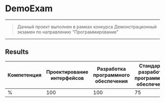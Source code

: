 # DemoExam

---
> Данный проект выполнен в рамках конкурса Демонстрационный экзамен по направлению "Программирование"
---


## Results

|Компетенция|Проектирование интерфейсов|Разработка программного обеспечения|Стандарты разработки программного обеспечения|Итоговый результат|
|---|---|---|---|---|
|%|100|100|75|92|
